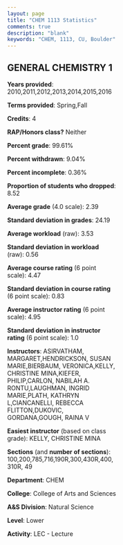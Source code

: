 ```yaml
---
layout: page
title: "CHEM 1113 Statistics"
comments: true
description: "blank"
keywords: "CHEM, 1113, CU, Boulder"
--- 
```

<head>
<script src="https://ajax.googleapis.com/ajax/libs/jquery/2.1.3/jquery.min.js"></script>
<script src="https://dl.dropboxusercontent.com/s/pc42nxpaw1ea4o9/highcharts.js?dl=0"></script>
<!-- <script src="../assets/js/highcharts.js"></script> -->
<style type="text/css">@font-face {
	font-family: "Bebas Neue";
	src: url(https://www.filehosting.org/file/details/544349/BebasNeue%20Regular.otf) format("opentype");
	}
	h1.Bebas { 
		font-family: "Bebas Neue", Verdana, Tahoma;
	}
</style>
</head>
<body>
	<div id="container" style="float: right; width: 45%; height: 88%; margin-left: 2.5%; margin-right: 2.5%;"></div>
	<script language="JavaScript">
		$(document).ready(function() {
		var chart = {type: 'column'};
		var title = {text: 'Grade Distribution'};
		var xAxis = {categories: ['A','B','C','D','F'],crosshair: true};
		var yAxis = {min: 0,title: {text: 'Percentage'}};
		var tooltip = {headerFormat: '<center><b><span style="font-size:20px">{point.key}</span></b></center>',
		               pointFormat: '<td style="padding:0"><b>{point.y:.1f}%</b></td>',
		               footerFormat: '</table>',shared: true,useHTML: true};
		var plotOptions = {column: {pointPadding: 0.0,borderWidth: 0}};  
		var credits = {enabled: false};var series= [{name: 'Percent',data: [13.7,33.29,35.18,11.85,5.99,]}];
		var json = {};
		json.chart = chart;
		json.title = title;
		json.tooltip = tooltip;
		json.xAxis = xAxis;
		json.yAxis = yAxis;  
		json.series = series;
		json.plotOptions = plotOptions;  
		json.credits = credits;
		$('#container').highcharts(json);
	});
	</script>
</body>
			   
## GENERAL CHEMISTRY 1

**Years provided**: 2010,2011,2012,2013,2014,2015,2016

**Terms provided**: Spring,Fall

**Credits**: 4

**RAP/Honors class?** Neither

**Percent grade**: 99.61%

**Percent withdrawn**: 9.04%

**Percent incomplete**: 0.36%

**Proportion of students who dropped**: 8.52

**Average grade** (4.0 scale): 2.39

**Standard deviation in grades**: 24.19

**Average workload** (raw): 3.53

**Standard deviation in workload** (raw): 0.56

**Average course rating** (6 point scale): 4.47

**Standard deviation in course rating** (6 point scale): 0.83

**Average instructor rating** (6 point scale): 4.95

**Standard deviation in instructor rating** (6 point scale): 1.0

**Instructors**: ASIRVATHAM, MARGARET,HENDRICKSON, SUSAN MARIE,BIERBAUM, VERONICA,KELLY, CHRISTINE MINA,KIEFER, PHILIP,CARLON, NABILAH A. RONTU,LAUGHMAN, INGRID MARIE,PLATH, KATHRYN L,CIANCANELLI, REBECCA FLITTON,DUKOVIC, GORDANA,GOUGH, RAINA V

**Easiest instructor** (based on class grade): KELLY, CHRISTINE MINA

**Sections** (and **number of sections**): 100,200,785,716,190R,300,430R,400,310R, 49

**Department**: CHEM

**College**: College of Arts and Sciences

**A&S Division**: Natural Science

**Level**: Lower

**Activity**: LEC - Lecture